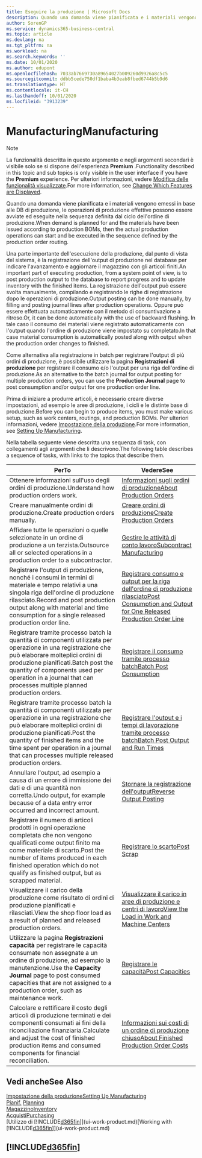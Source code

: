 ```yaml
---
title: Eseguire la produzione | Microsoft Docs
description: Quando una domanda viene pianificata e i materiali vengono emessi in base alle DB di produzione, le operazioni di produzione effettive possono essere avviate ed eseguite nella sequenza definita dal ciclo dell'ordine di produzione.
author: SorenGP
ms.service: dynamics365-business-central
ms.topic: article
ms.devlang: na
ms.tgt_pltfrm: na
ms.workload: na
ms.search.keywords: ''
ms.date: 10/01/2020
ms.author: edupont
ms.openlocfilehash: 7033ab7669730a89654027b009260d9926a8c5c5
ms.sourcegitcommit: ddbb5cede750df1baba4b3eab8fbed6744b5b9d6
ms.translationtype: HT
ms.contentlocale: it-CH
ms.lasthandoff: 10/01/2020
ms.locfileid: "3913239"
---
```

# <a name="manufacturing"></a><span data-ttu-id="f86cd-103">Manufacturing</span><span class="sxs-lookup"><span data-stu-id="f86cd-103">Manufacturing</span></span>
> [!NOTE]
> <span data-ttu-id="f86cd-104">La funzionalità descritta in questo argomento e negli argomenti secondari è visibile solo se si dispone dell'esperienza **Premium** .</span><span class="sxs-lookup"><span data-stu-id="f86cd-104">Functionality described in this topic and sub topics is only visible in the user interface if you have the **Premium** experience.</span></span> <span data-ttu-id="f86cd-105">Per ulteriori informazioni, vedere [Modifica delle funzionalità visualizzate](ui-experiences.md).</span><span class="sxs-lookup"><span data-stu-id="f86cd-105">For more information, see [Change Which Features are Displayed](ui-experiences.md).</span></span>

<span data-ttu-id="f86cd-106">Quando una domanda viene pianificata e i materiali vengono emessi in base alle DB di produzione, le operazioni di produzione effettive possono essere avviate ed eseguite nella sequenza definita dal ciclo dell'ordine di produzione.</span><span class="sxs-lookup"><span data-stu-id="f86cd-106">When demand is planned for and the materials have been issued according to production BOMs, then the actual production operations can start and be executed in the sequence defined by the production order routing.</span></span>  

<span data-ttu-id="f86cd-107">Una parte importante dell'esecuzione della produzione, dal punto di vista del sistema, è la registrazione dell'output di produzione nel database per indicare l'avanzamento e aggiornare il magazzino con gli articoli finiti.</span><span class="sxs-lookup"><span data-stu-id="f86cd-107">An important part of executing production, from a system point of view, is to post production output to the database to report progress and to update inventory with the finished items.</span></span> <span data-ttu-id="f86cd-108">La registrazione dell'output può essere svolta manualmente, compilando e registrando le righe di registrazione dopo le operazioni di produzione.</span><span class="sxs-lookup"><span data-stu-id="f86cd-108">Output posting can be done manually, by filling and posting journal lines after production operations.</span></span> <span data-ttu-id="f86cd-109">Oppure può essere effettuata automaticamente con il metodo di consuntivazione a ritroso.</span><span class="sxs-lookup"><span data-stu-id="f86cd-109">Or, it can be done automatically with the use of backward flushing.</span></span> <span data-ttu-id="f86cd-110">In tale caso il consumo dei materiali viene registrato automaticamente con l'output quando l'ordine di produzione viene impostato su completato.</span><span class="sxs-lookup"><span data-stu-id="f86cd-110">In that case material consumption is automatically posted along with output when the production order changes to finished.</span></span>  

<span data-ttu-id="f86cd-111">Come alternativa alla registrazione in batch per registrare l'output di più ordini di produzione, è possibile utilizzare la pagina **Registrazioni di produzione** per registrare il consumo e/o l'output per una riga dell'ordine di produzione.</span><span class="sxs-lookup"><span data-stu-id="f86cd-111">As an alternative to the batch journal for output posting for multiple production orders, you can use the **Production Journal** page to post consumption and/or output for one production order line.</span></span>

<span data-ttu-id="f86cd-112">Prima di iniziare a produrre articoli, è necessario creare diverse impostazioni, ad esempio le aree di produzione, i cicli e le distinte base di produzione.</span><span class="sxs-lookup"><span data-stu-id="f86cd-112">Before you can begin to produce items, you must make various setup, such as work centers, routings, and production BOMs.</span></span> <span data-ttu-id="f86cd-113">Per ulteriori informazioni, vedere [Impostazione della produzione](production-configure-production-processes.md).</span><span class="sxs-lookup"><span data-stu-id="f86cd-113">For more information, see [Setting Up Manufacturing](production-configure-production-processes.md).</span></span>

<span data-ttu-id="f86cd-114">Nella tabella seguente viene descritta una sequenza di task, con collegamenti agli argomenti che li descrivono.</span><span class="sxs-lookup"><span data-stu-id="f86cd-114">The following table describes a sequence of tasks, with links to the topics that describe them.</span></span>   

|<span data-ttu-id="f86cd-115">**Per**</span><span class="sxs-lookup"><span data-stu-id="f86cd-115">**To**</span></span>|<span data-ttu-id="f86cd-116">**Vedere**</span><span class="sxs-lookup"><span data-stu-id="f86cd-116">**See**</span></span>|  
|------------|-------------|  
|<span data-ttu-id="f86cd-117">Ottenere informazioni sull'uso degli ordini di produzione.</span><span class="sxs-lookup"><span data-stu-id="f86cd-117">Understand how production orders work.</span></span>|[<span data-ttu-id="f86cd-118">Informazioni sugli ordini di produzione</span><span class="sxs-lookup"><span data-stu-id="f86cd-118">About Production Orders</span></span>](production-about-production-orders.md)|
|<span data-ttu-id="f86cd-119">Creare manualmente ordini di produzione.</span><span class="sxs-lookup"><span data-stu-id="f86cd-119">Create production orders manually.</span></span>|[<span data-ttu-id="f86cd-120">Creare ordini di produzione</span><span class="sxs-lookup"><span data-stu-id="f86cd-120">Create Production Orders</span></span>](production-how-to-create-production-orders.md)|
|<span data-ttu-id="f86cd-121">Affidare tutte le operazioni o quelle selezionate in un ordine di produzione a un terzista.</span><span class="sxs-lookup"><span data-stu-id="f86cd-121">Outsource all or selected operations in a production order to a subcontractor.</span></span>|[<span data-ttu-id="f86cd-122">Gestire le attività di conto lavoro</span><span class="sxs-lookup"><span data-stu-id="f86cd-122">Subcontract Manufacturing</span></span>](production-how-to-subcontract-manufacturing.md)|
|<span data-ttu-id="f86cd-123">Registrare l'output di produzione, nonché i consumi in termini di materiale e tempo relativi a una singola riga dell'ordine di produzione rilasciato.</span><span class="sxs-lookup"><span data-stu-id="f86cd-123">Record and post production output along with material and time consumption for a single released production order line.</span></span>|[<span data-ttu-id="f86cd-124">Registrare consumo e output per la riga dell'ordine di produzione rilasciato</span><span class="sxs-lookup"><span data-stu-id="f86cd-124">Post Consumption and Output for One Released Production Order Line</span></span>](production-how-to-register-consumption-and-output.md)|  
|<span data-ttu-id="f86cd-125">Registrare tramite processo batch la quantità di componenti utilizzata per operazione in una registrazione che può elaborare molteplici ordini di produzione pianificati.</span><span class="sxs-lookup"><span data-stu-id="f86cd-125">Batch post the quantity of components used per operation in a journal that can processes multiple planned production orders.</span></span>|[<span data-ttu-id="f86cd-126">Registrare il consumo tramite processo batch</span><span class="sxs-lookup"><span data-stu-id="f86cd-126">Batch Post Consumption</span></span>](production-how-to-post-consumption.md)|
|<span data-ttu-id="f86cd-127">Registrare tramite processo batch la quantità di componenti utilizzata per operazione in una registrazione che può elaborare molteplici ordini di produzione pianificati.</span><span class="sxs-lookup"><span data-stu-id="f86cd-127">Post the quantity of finished items and the time spent per operation in a journal that can processes multiple released production orders.</span></span>|[<span data-ttu-id="f86cd-128">Registrare l'output e i tempi di lavorazione tramite processo batch</span><span class="sxs-lookup"><span data-stu-id="f86cd-128">Batch Post Output and Run Times</span></span>](production-how-to-post-output-quantity.md)|
|<span data-ttu-id="f86cd-129">Annullare l'output, ad esempio a causa di un errore di immissione dei dati e di una quantità non corretta.</span><span class="sxs-lookup"><span data-stu-id="f86cd-129">Undo output, for example because of a data entry error occurred and incorrect amount.</span></span>  |[<span data-ttu-id="f86cd-130">Stornare la registrazione dell'output</span><span class="sxs-lookup"><span data-stu-id="f86cd-130">Reverse Output Posting</span></span>](production-how-to-reverse-output-posting.md)|  
|<span data-ttu-id="f86cd-131">Registrare il numero di articoli prodotti in ogni operazione completata che non vengono qualificati come output finito ma come materiale di scarto.</span><span class="sxs-lookup"><span data-stu-id="f86cd-131">Post the number of items produced in each finished operation which do not qualify as finished output, but as scrapped material.</span></span>|[<span data-ttu-id="f86cd-132">Registrare lo scarto</span><span class="sxs-lookup"><span data-stu-id="f86cd-132">Post Scrap</span></span>](production-how-to-post-scrap.md)|
|<span data-ttu-id="f86cd-133">Visualizzare il carico della produzione come risultato di ordini di produzione pianificati e rilasciati.</span><span class="sxs-lookup"><span data-stu-id="f86cd-133">View the shop floor load as a result of planned and released production orders.</span></span>|[<span data-ttu-id="f86cd-134">Visualizzare il carico in aree di produzione e centri di lavoro</span><span class="sxs-lookup"><span data-stu-id="f86cd-134">View the Load in Work and Machine Centers</span></span>](production-how-to-view-the-load-on-work-centers.md)|      
|<span data-ttu-id="f86cd-135">Utilizzare la pagina **Registrazioni capacità** per registrare le capacità consumate non assegnate a un ordine di produzione, ad esempio la manutenzione.</span><span class="sxs-lookup"><span data-stu-id="f86cd-135">Use the **Capacity Journal** page to post consumed capacities that are not assigned to a production order, such as maintenance work.</span></span>|[<span data-ttu-id="f86cd-136">Registrare le capacità</span><span class="sxs-lookup"><span data-stu-id="f86cd-136">Post Capacities</span></span>](production-how-to-post-capacities.md)|  
|<span data-ttu-id="f86cd-137">Calcolare e rettificare il costo degli articoli di produzione terminati e dei componenti consumati ai fini della riconciliazione finanziaria.</span><span class="sxs-lookup"><span data-stu-id="f86cd-137">Calculate and adjust the cost of finished production items and consumed components for financial reconciliation.</span></span>|[<span data-ttu-id="f86cd-138">Informazioni sui costi di un ordine di produzione chiuso</span><span class="sxs-lookup"><span data-stu-id="f86cd-138">About Finished Production Order Costs</span></span>](finance-about-finished-production-order-costs.md)|  

## <a name="see-also"></a><span data-ttu-id="f86cd-139">Vedi anche</span><span class="sxs-lookup"><span data-stu-id="f86cd-139">See Also</span></span>  
[<span data-ttu-id="f86cd-140">Impostazione della produzione</span><span class="sxs-lookup"><span data-stu-id="f86cd-140">Setting Up Manufacturing</span></span>](production-configure-production-processes.md)  
<span data-ttu-id="f86cd-141">[Pianif.](production-planning.md)    </span><span class="sxs-lookup"><span data-stu-id="f86cd-141">[Planning](production-planning.md)    </span></span>  
[<span data-ttu-id="f86cd-142">Magazzino</span><span class="sxs-lookup"><span data-stu-id="f86cd-142">Inventory</span></span>](inventory-manage-inventory.md)  
[<span data-ttu-id="f86cd-143">Acquisti</span><span class="sxs-lookup"><span data-stu-id="f86cd-143">Purchasing</span></span>](purchasing-manage-purchasing.md)  
<span data-ttu-id="f86cd-144">[Utilizzo di [!INCLUDE[d365fin](includes/d365fin_md.md)]](ui-work-product.md)</span><span class="sxs-lookup"><span data-stu-id="f86cd-144">[Working with [!INCLUDE[d365fin](includes/d365fin_md.md)]](ui-work-product.md)</span></span>

## [!INCLUDE[d365fin](includes/free_trial_md.md)]  
